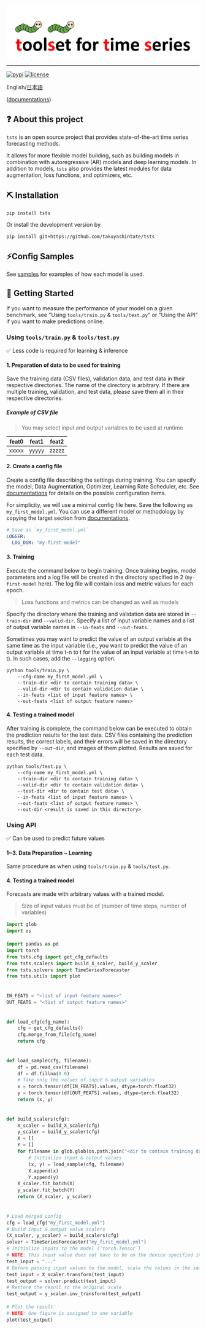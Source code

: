 <div align="center">
  <img src="img/tsts-logo.png" width="600"/>
</div>

---

[![pypi](https://img.shields.io/pypi/v/tsts?style=flat)](https://pypi.org/project/tsts/1.0.0/)
[![license](https://img.shields.io/github/license/TakuyaShintate/tsts?style=flat)](https://github.com/TakuyaShintate/tsts/blob/main/LICENSE)

English/[日本語](README_JP.md)

([documentations](https://takuyashintate.github.io/tsts/))

## ❓ About this project

`tsts` is an open source project that provides state-of-the-art time series forecasting methods.

It allows for more flexible model building, such as building models in combination with autoregressive (AR) models and deep learning models. In addition to models, `tsts` also provides the latest modules for data augmentation, loss functions, and optimizers, etc.

## ⛏ Installation

```
pip install tsts
```

Or install the development version by

```
pip install git+https://github.com/takuyashintate/tsts
```

## ⚡️Config Samples

See [samples](cfg) for examples of how each model is used.

## 🚀 Getting Started

If you want to measure the performance of your model on a given benchmark, see "Using `tools/train.py` & `tools/test.py`" or "Using the API" if you want to make predictions online.

### Using `tools/train.py` & `tools/test.py`

✅ Less code is required for learning & inference

#### 1. Preparation of data to be used for training

Save the training data (CSV files), validation data, and test data in their respective directories. The name of the directory is arbitrary. If there are multiple training, validation, and test data, please save them all in their respective directories.

##### Example of CSV file

> You may select input and output variables to be used at runtime

| feat0 | feat1 | feat2 |
| ----- | ----- | ----- |
| xxxxx | yyyyy | zzzzz |

#### 2. Create a config file

Create a config file describing the settings during training. You can specify the model, Data Augmentation, Optimizer, Learning Rate Scheduler, etc. See [documentations](https://takuyashintate.github.io/tsts/projects/config.html) for details on the possible configuration items.

For simplicity, we will use a minimal config file here. Save the following as `my_first_model.yml`. You can use a different model or methodology by copying the target section from [documentations](https://takuyashintate.github.io/tsts/).

```yaml
# Save as `my_first_model.yml`
LOGGER:
  LOG_DIR: "my-first-model"
```

#### 3. Training

Execute the command below to begin training. Once training begins, model parameters and a log file will be created in the directory specified in 2 (`my-first-model` here). The log file will contain loss and metric values for each epoch.

> Loss functions and metrics can be changed as well as models

Specify the directory where the training and validation data are stored in `--train-dir` and `--valid-dir`. Specify a list of input variable names and a list of output variable names in `--in-feats` and `--out-feats`.

Sometimes you may want to predict the value of an output variable at the same time as the input variable (i.e., you want to predict the value of an output variable at time t-n to t for the value of an input variable at time t-n to t). In such cases, add the `--lagging` option.

```
python tools/train.py \
    --cfg-name my_first_model.yml \
    --train-dir <dir to contain training data> \
    --valid-dir <dir to contain validation data> \
    --in-feats <list of input feature names> \
    --out-feats <list of output feature names>
```

#### 4. Testing a trained model

After training is complete, the command below can be executed to obtain the prediction results for the test data. CSV files containing the prediction results, the correct labels, and their errors will be saved in the directory specified by `--out-dir`, and images of them plotted. Results are saved for each test data.

```
python tools/test.py \
    --cfg-name my_first_model.yml \
    --train-dir <dir to contain training data> \
    --valid-dir <dir to contain validation data> \
    --test-dir <dir to contain test data> \
    --in-feats <list of input feature names> \
    --out-feats <list of output feature names> \
    --out-dir <result is saved in this directory>
```

### Using API

✅ Can be used to predict future values

#### 1~3. Data Preparation ~ Learning

Same procedure as when using `tools/train.py` & `tools/test.py`.

#### 4. Testing a trained model

Forecasts are made with arbitrary values with a trained model.

> Size of input values must be of (number of time steps, number of variables)

```python
import glob
import os

import pandas as pd
import torch
from tsts.cfg import get_cfg_defaults
from tsts.scalers import build_X_scaler, build_y_scaler
from tsts.solvers import TimeSeriesForecaster
from tsts.utils import plot


IN_FEATS = "<list of input feature names>"
OUT_FEATS = "<list of output feature names>"


def load_cfg(cfg_name):
    cfg = get_cfg_defaults()
    cfg.merge_from_file(cfg_name)
    return cfg


def load_sample(cfg, filename):
    df = pd.read_csv(filename)
    df = df.fillna(0.0)
    # Take only the values of input & output variables
    x = torch.tensor(df[IN_FEATS].values, dtype=torch.float32)
    y = torch.tensor(df[OUT_FEATS].values, dtype=torch.float32)
    return (x, y)
  

def build_scalers(cfg):
    X_scaler = build_X_scaler(cfg)
    y_scaler = build_y_scaler(cfg)
    X = []
    Y = []
    for filename in glob.glob(os.path.join("<dir to contain training data>", "*.csv")):
        # Initialize input & output values
        (x, y) = load_sample(cfg, filename)
        X.append(x)
        Y.append(y)
    X_scaler.fit_batch(X)
    y_scaler.fit_batch(Y)
    return (X_scaler, y_scaler)


# Load merged config
cfg = load_cfg("my_first_model.yml")
# Build input & output value scalers
(X_scaler, y_scaler) = build_scalers(cfg)
solver = TimeSeriesForecaster("my_first_model.yml")
# Initialize inputs to the model (`torch.Tensor`)
# NOTE: This input value does not have to be on the device specified in training
test_input = "..."
# Before passing input values to the model, scale the values in the same way as during training
test_input = X_scaler.transform(test_input)
test_output = solver.predict(test_input)
# Restore the result to the original scale
test_output = y_scaler.inv_transform(test_output)

# Plot the result
# NOTE: One figure is assigned to one variable
plot(test_output)
```
